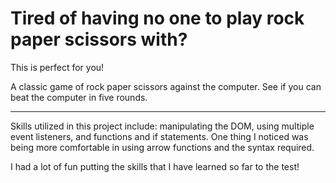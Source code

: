 # Tired of having no one to play rock paper scissors with?
This is perfect for you!

A classic game of rock paper scissors against the computer. See if you can beat the computer in five rounds.

---

Skills utilized in this project include: manipulating the DOM, using multiple event listeners, and functions and if statements. One thing I noticed was being more comfortable in using arrow functions and the syntax required. 

I had a lot of fun putting the skills that I have learned so far to the test!
